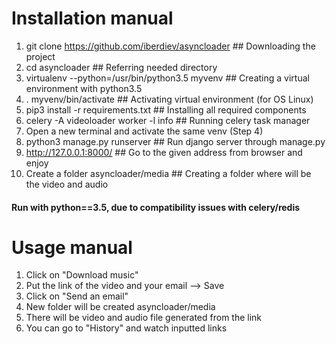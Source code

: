 <h1>Installation manual</h1>

1. git clone https://github.com/iberdiev/asyncloader     ## Downloading the project
2. cd asyncloader     ## Referring needed directory
3. virtualenv --python=/usr/bin/python3.5 myvenv     ## Creating a virtual environment with python3.5
4. . myvenv/bin/activate     ## Activating virtual environment (for OS Linux)
5. pip3 install -r requirements.txt     ## Installing all required components
6. celery -A videoloader worker -l info     ## Running celery task manager
7. Open a new terminal and activate the same venv (Step 4)
8. python3 manage.py runserver     ## Run django server through manage.py
9. http://127.0.0.1:8000/     ## Go to the given address from browser and enjoy
10. Create a folder asyncloader/media     ## Creating a folder where will be the video and audio 
<h4>Run with python==3.5, due to compatibility issues with celery/redis</h4>

<h1>Usage manual</h1>

1. Click on "Download music"
2. Put the link of the video and your email --> Save
3. Click on "Send an email"
4. New folder will be created asyncloader/media
5. There will be video and audio file generated from the link
6. You can go to "History" and watch inputted links
